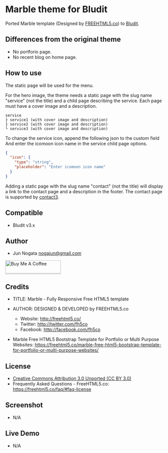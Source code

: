 Marble theme for Bludit
========================

Ported Marble template (Designed by [FREEHTML5.co](https://freehtml5.co/)) to [Bludit](https://www.bludit.com/).

## Differences from the original theme

- No portforio page.
- No recent blog on home page.

## How to use

The static page will be used for the menu.

For the hero image, the theme needs a static page with the slug name "service" (not the title) and a child page describing the service. Each page must have a cover image and a description.

```
service
├ service1 (with cover image and description)
├ service2 (with cover image and description)
└ service3 (with cover image and description)
```

To change the service icon, append the following json to the custom field And enter the icomoon icon name in the service child page options.

```json
{
  "icon": {
    "type": "string",
    "placeholder": "Enter icomoon icon name"
  }
}
```

Adding a static page with the slug name "contact" (not the title) will display a link to the contact page and a description in the footer. The contact page is supported by [contact3](https://plugins.bludit.com/plugin/contact3).






## Compatible

- Bludit v3.x

## Author

- Jun Nogata <nogajun@gmail.com>

<a href="https://www.buymeacoffee.com/nogajun" target="_blank"><img src="https://www.buymeacoffee.com/assets/img/custom_images/yellow_img.png" alt="Buy Me A Coffee" style="height: 41px !important;width: 174px !important;box-shadow: 0px 3px 2px 0px rgba(190, 190, 190, 0.5) !important;-webkit-box-shadow: 0px 3px 2px 0px rgba(190, 190, 190, 0.5) !important;" ></a>

## Credits

- TITLE: Marble - Fully Responsive Free HTML5 template
- AUTHOR: DESIGNED & DEVELOPED by FREEHTML5.co
    - Website: http://freehtml5.co/
    - Twitter: http://twitter.com/fh5co
    - Facebook: http://facebook.com/fh5co

- Marble Free HTML5 Bootstrap Template for Portfolio or Multi Purpose Websites: https://freehtml5.co/marble-free-html5-bootstrap-template-for-portfolio-or-multi-purpose-websites/

## License

- [Creative Commons Attribution 3.0 Unported (CC BY 3.0) ](https://creativecommons.org/licenses/by/3.0/)
- Frequently Asked Questions - FreeHTML5.co: https://freehtml5.co/faq/#faq-license

## Screenshot

- N/A

## Live Demo

- N/A
